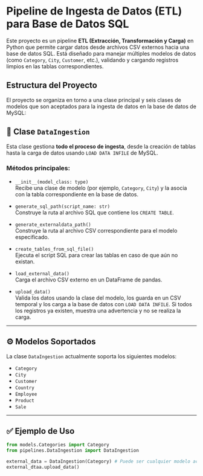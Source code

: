 # Pipeline de Ingesta de Datos (ETL) para Base de Datos SQL

Este proyecto es un pipeline **ETL (Extracción, Transformación y Carga)**  en Python que permite cargar datos desde archivos CSV externos hacia una base de datos SQL. Está diseñado para manejar múltiples modelos de datos (como `Category`, `City`, `Customer`, etc.), validando y cargando registros limpios en las tablas correspondientes.

## Estructura del Proyecto

El proyecto se organiza en torno a una clase principal y seis clases de modelos que son aceptados para la ingesta de datos en la base de datos de MySQL:

## 🔹 Clase `DataIngestion`

Esta clase gestiona **todo el proceso de ingesta**, desde la creación de tablas hasta la carga de datos usando `LOAD DATA INFILE` de MySQL.

### Métodos principales:

- `__init__(model_class: type)`  
  Recibe una clase de modelo (por ejemplo, `Category`, `City`) y la asocia con la tabla correspondiente en la base de datos.

- `generate_sql_path(script_name: str)`  
  Construye la ruta al archivo SQL que contiene los `CREATE TABLE`.

- `generate_externaldata_path()`  
  Construye la ruta al archivo CSV correspondiente para el modelo especificado.

- `create_tables_from_sql_file()`  
  Ejecuta el script SQL para crear las tablas en caso de que aún no existan.

- `load_external_data()`  
  Carga el archivo CSV externo en un DataFrame de pandas.

- `upload_data()`  
  Valida los datos usando la clase del modelo, los guarda en un CSV temporal y los carga a la base de datos con `LOAD DATA INFILE`. Si todos los registros ya existen, muestra una advertencia y no se realiza la carga.

---

## ⚙️ Modelos Soportados

La clase `DataIngestion` actualmente soporta los siguientes modelos:

- `Category`
- `City`
- `Customer`
- `Country`
- `Employee`
- `Product`
- `Sale`

---

## ✅ Ejemplo de Uso

```python
from models.Categories import Category
from pipelines.DataIngestion import DataIngestion

external_data = DataIngestion(Category) # Puede ser cualquier modelo aceptado
external_dtaa.upload_data()
